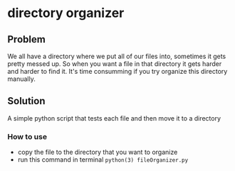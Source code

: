 # directory organizer

## Problem
We all have a directory where we put all of our files into, sometimes it gets pretty messed up. So when you want a file in that directory it gets harder and harder to find it. 
It's time consumming if you try organize this directory manually.

## Solution
A simple python script that tests each file and then move it to a directory

### How to use 

* copy the file to the directory that you want to organize
* run this command in terminal ```python(3) fileOrganizer.py```

